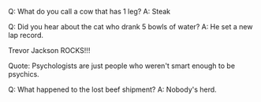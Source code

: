 Q: What do you call a cow that has 1 leg?
A: Steak

Q: Did you hear about the cat who drank 5 bowls of water?
A: He set a new lap record.

Trevor Jackson ROCKS!!!

Quote: Psychologists are just people who weren't smart enough to be psychics.

Q: What happened to the lost beef shipment? 
A: Nobody's herd. 